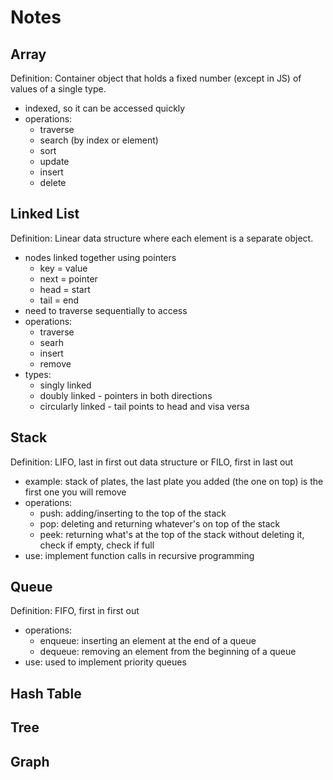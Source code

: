 # Notes

## Array
Definition: Container object that holds a fixed number (except in JS) of values of a single type.

- indexed, so it can be accessed quickly
- operations:
  - traverse
  - search (by index or element)
  - sort
  - update
  - insert
  - delete

## Linked List
Definition: Linear data structure where each element is a separate object.

- nodes linked together using pointers
  - key = value
  - next = pointer
  - head = start
  - tail = end
- need to traverse sequentially to access
- operations:
  - traverse
  - searh
  - insert
  - remove
- types:
  - singly linked
  - doubly linked - pointers in both directions
  - circularly linked - tail points to head and visa versa

## Stack
Definition: LIFO, last in first out data structure or FILO, first in last out

- example: stack of plates, the last plate you added (the one on top) is the first one you will remove
- operations:
  - push: adding/inserting to the top of the stack
  - pop: deleting and returning whatever's on top of the stack
  - peek: returning what's at the top of the stack without deleting it, check if empty, check if full
- use: implement function calls in recursive programming

## Queue
Definition: FIFO, first in first out

- operations:
  - enqueue: inserting an element at the end of a queue
  - dequeue: removing an element from the beginning of a queue
- use: used to implement priority queues

## Hash Table

## Tree

## Graph
